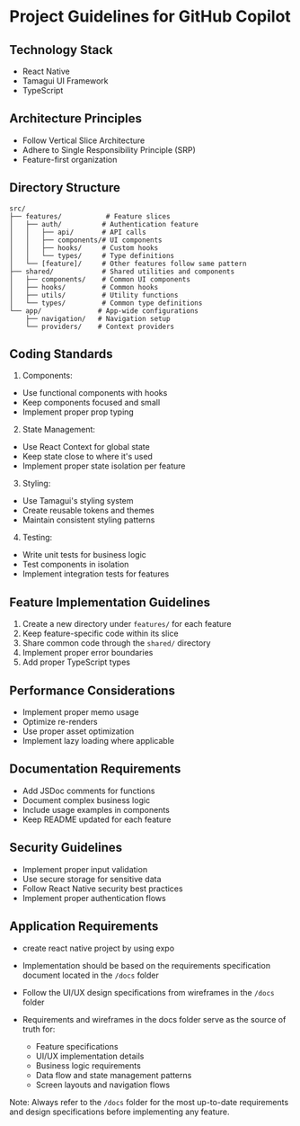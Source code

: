 # Project Guidelines for GitHub Copilot

## Technology Stack

- React Native
- Tamagui UI Framework
- TypeScript

## Architecture Principles

- Follow Vertical Slice Architecture
- Adhere to Single Responsibility Principle (SRP)
- Feature-first organization

## Directory Structure

```
src/
├── features/           # Feature slices
│   ├── auth/          # Authentication feature
│   │   ├── api/       # API calls
│   │   ├── components/# UI components
│   │   ├── hooks/     # Custom hooks
│   │   └── types/     # Type definitions
│   └── [feature]/     # Other features follow same pattern
├── shared/            # Shared utilities and components
│   ├── components/    # Common UI components
│   ├── hooks/         # Common hooks
│   ├── utils/         # Utility functions
│   └── types/         # Common type definitions
└── app/              # App-wide configurations
    ├── navigation/   # Navigation setup
    └── providers/    # Context providers
```

## Coding Standards

1. Components:

- Use functional components with hooks
- Keep components focused and small
- Implement proper prop typing

2. State Management:

- Use React Context for global state
- Keep state close to where it's used
- Implement proper state isolation per feature

3. Styling:

- Use Tamagui's styling system
- Create reusable tokens and themes
- Maintain consistent styling patterns

4. Testing:

- Write unit tests for business logic
- Test components in isolation
- Implement integration tests for features

## Feature Implementation Guidelines

1. Create a new directory under `features/` for each feature
2. Keep feature-specific code within its slice
3. Share common code through the `shared/` directory
4. Implement proper error boundaries
5. Add proper TypeScript types

## Performance Considerations

- Implement proper memo usage
- Optimize re-renders
- Use proper asset optimization
- Implement lazy loading where applicable

## Documentation Requirements

- Add JSDoc comments for functions
- Document complex business logic
- Include usage examples in components
- Keep README updated for each feature

## Security Guidelines

- Implement proper input validation
- Use secure storage for sensitive data
- Follow React Native security best practices
- Implement proper authentication flows

## Application Requirements

- create react native project by using expo

- Implementation should be based on the requirements specification document located in the `/docs` folder
- Follow the UI/UX design specifications from wireframes in the `/docs` folder
- Requirements and wireframes in the docs folder serve as the source of truth for:
  - Feature specifications
  - UI/UX implementation details
  - Business logic requirements
  - Data flow and state management patterns
  - Screen layouts and navigation flows

Note: Always refer to the `/docs` folder for the most up-to-date requirements and design specifications before implementing any feature.

